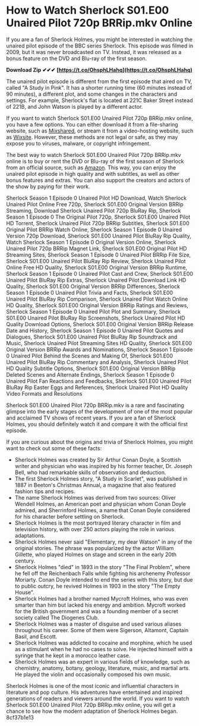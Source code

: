 
 
# How to Watch Sherlock S01.E00 Unaired Pilot 720p BRRip.mkv Online
 
If you are a fan of Sherlock Holmes, you might be interested in watching the unaired pilot episode of the BBC series Sherlock. This episode was filmed in 2009, but it was never broadcasted on TV. Instead, it was released as a bonus feature on the DVD and Blu-ray of the first season.
 
**Download Zip ✔✔✔ [https://t.co/OhsphLHahq](https://t.co/OhsphLHahq)**


 
The unaired pilot episode is different from the first episode that aired on TV, called "A Study in Pink". It has a shorter running time (60 minutes instead of 90 minutes), a different plot, and some changes in the characters and settings. For example, Sherlock's flat is located at 221C Baker Street instead of 221B, and John Watson is played by a different actor.
 
If you want to watch Sherlock S01.E00 Unaired Pilot 720p BRRip.mkv online, you have a few options. You can either download it from a file-sharing website, such as [Mixshared](http://mixshared.com/mc2jr0kdg5ob/Sherlock_S01.E00_Unaired_Pilot_720p_BRRip.mkv.html), or stream it from a video-hosting website, such as [Wixsite](https://hardbreathvodsica.wixsite.com/reserciole/post/sherlock-s01e00-unaired-pilot-720p-brrip-eng-subs). However, these methods are not legal or safe, as they may expose you to viruses, malware, or copyright infringement.
 
The best way to watch Sherlock S01.E00 Unaired Pilot 720p BRRip.mkv online is to buy or rent the DVD or Blu-ray of the first season of Sherlock from an official source, such as [Amazon](https://www.amazon.com/Sherlock-Season-One-Benedict-Cumberbatch/dp/B004132HZS). This way, you can enjoy the unaired pilot episode in high quality and with subtitles, as well as other bonus features and extras. You can also support the creators and actors of the show by paying for their work.
 
Sherlock Season 1 Episode 0 Unaired Pilot HD Download,  Watch Sherlock Unaired Pilot Online Free 720p,  Sherlock S01.E00 Original Version BRRip Streaming,  Download Sherlock Unaired Pilot 720p BluRay Rip,  Sherlock Season 1 Episode 0 The Original Pilot 720p,  Sherlock S01.E00 Unaired Pilot HD Torrent,  Sherlock Unaired Pilot 720p BRRip Subtitles,  Sherlock S01.E00 Original Pilot BRRip Watch Online,  Sherlock Season 1 Episode 0 Unaired Version 720p Download,  Sherlock S01.E00 Unaired Pilot BluRay Rip Quality,  Watch Sherlock Season 1 Episode 0 Original Version Online,  Sherlock Unaired Pilot 720p BRRip Magnet Link,  Sherlock S01.E00 Original Pilot HD Streaming Sites,  Sherlock Season 1 Episode 0 Unaired Pilot BRRip File Size,  Sherlock S01.E00 Unaired Pilot BluRay Rip Review,  Sherlock Unaired Pilot Online Free HD Quality,  Sherlock S01.E00 Original Version BRRip Runtime,  Sherlock Season 1 Episode 0 Unaired Pilot Cast and Crew,  Sherlock S01.E00 Unaired Pilot BluRay Rip Extras,  Sherlock Unaired Pilot Download Link HD Quality,  Sherlock S01.E00 Original Version BRRip Differences,  Sherlock Season 1 Episode 0 Unaired Pilot Trivia and Facts,  Sherlock S01.E00 Unaired Pilot BluRay Rip Comparison,  Sherlock Unaired Pilot Watch Online HD Quality,  Sherlock S01.E00 Original Version BRRip Ratings and Reviews,  Sherlock Season 1 Episode 0 Unaired Pilot Plot and Summary,  Sherlock S01.E00 Unaired Pilot BluRay Rip Screenshots,  Sherlock Unaired Pilot HD Quality Download Options,  Sherlock S01.E00 Original Version BRRip Release Date and History,  Sherlock Season 1 Episode 0 Unaired Pilot Quotes and Dialogues,  Sherlock S01.E00 Unaired Pilot BluRay Rip Soundtrack and Music,  Sherlock Unaired Pilot Streaming Sites HD Quality,  Sherlock S01.E00 Original Version BRRip Awards and Nominations,  Sherlock Season 1 Episode 0 Unaired Pilot Behind the Scenes and Making Of,  Sherlock S01.E00 Unaired Pilot BluRay Rip Commentary and Analysis,  Sherlock Unaired Pilot HD Quality Subtitle Options,  Sherlock S01.E00 Original Version BRRip Deleted Scenes and Alternate Endings,  Sherlock Season 1 Episode 0 Unaired Pilot Fan Reactions and Feedbacks,  Sherlock S01.E00 Unaired Pilot BluRay Rip Easter Eggs and References,  Sherlock Unaired Pilot HD Quality Video Formats and Resolutions
 
Sherlock S01.E00 Unaired Pilot 720p BRRip.mkv is a rare and fascinating glimpse into the early stages of the development of one of the most popular and acclaimed TV shows of recent years. If you are a fan of Sherlock Holmes, you should definitely watch it and compare it with the official first episode.
  
If you are curious about the origins and trivia of Sherlock Holmes, you might want to check out some of these facts:
 
- Sherlock Holmes was created by Sir Arthur Conan Doyle, a Scottish writer and physician who was inspired by his former teacher, Dr. Joseph Bell, who had remarkable skills of observation and deduction.
- The first Sherlock Holmes story, "A Study in Scarlet", was published in 1887 in Beeton's Christmas Annual, a magazine that also featured fashion tips and recipes.
- The name Sherlock Holmes was derived from two sources: Oliver Wendell Holmes, an American poet and physician whom Conan Doyle admired, and Sherrinford Holmes, a name that Conan Doyle considered for his character before settling on Sherlock.
- Sherlock Holmes is the most portrayed literary character in film and television history, with over 250 actors playing the role in various adaptations.
- Sherlock Holmes never said "Elementary, my dear Watson" in any of the original stories. The phrase was popularized by the actor William Gillette, who played Holmes on stage and screen in the early 20th century.
- Sherlock Holmes "died" in 1893 in the story "The Final Problem", where he fell off the Reichenbach Falls while fighting his archenemy Professor Moriarty. Conan Doyle intended to end the series with this story, but due to public outcry, he revived Holmes in 1903 in the story "The Empty House".
- Sherlock Holmes had a brother named Mycroft Holmes, who was even smarter than him but lacked his energy and ambition. Mycroft worked for the British government and was a founding member of a secret society called The Diogenes Club.
- Sherlock Holmes was a master of disguise and used various aliases throughout his career. Some of them were Sigerson, Altamont, Captain Basil, and Escott.
- Sherlock Holmes was addicted to cocaine and morphine, which he used as a stimulant when he had no cases to solve. He injected himself with a syringe that he kept in a morocco leather case.
- Sherlock Holmes was an expert in various fields of knowledge, such as chemistry, anatomy, botany, geology, literature, music, and martial arts. He played the violin and occasionally composed his own music.

Sherlock Holmes is one of the most iconic and influential characters in literature and pop culture. His adventures have entertained and inspired generations of readers and viewers around the world. If you want to watch Sherlock S01.E00 Unaired Pilot 720p BRRip.mkv online, you will get a chance to see how the modern adaptation of Sherlock Holmes began.
 8cf37b1e13
 
